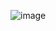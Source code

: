 ![image](https://user-images.githubusercontent.com/37383368/146258201-f936d7de-52b2-4c13-90c2-8fc6dfe7a86c.png)
